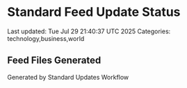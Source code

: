 # Standard Feed Update Status
Last updated: Tue Jul 29 21:40:37 UTC 2025
Categories: technology,business,world

## Feed Files Generated

Generated by Standard Updates Workflow
